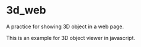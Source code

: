 # 3d_web
A practice for showing 3D object in a web page.

This is an example for 3D object viewer in javascript.
